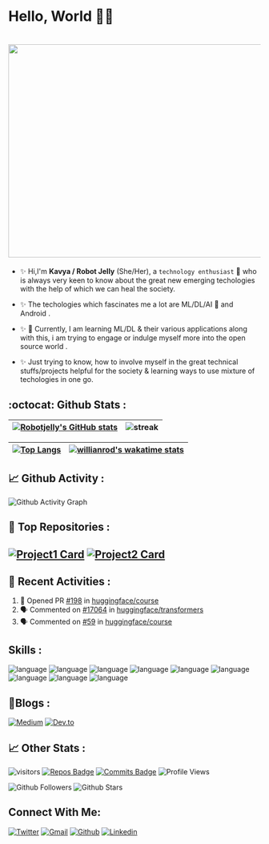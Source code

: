 # Hello, World 🙋‍♀️

# <img src="https://user-images.githubusercontent.com/36916536/166684283-53a55102-c443-4cb1-9730-dc39e35027c5.gif" width="1013" height="426">

- :sparkles: Hi,I'm **Kavya / Robot Jelly** (She/Her), a `technology enthusiast` :robot: who is always very keen to know about the great new emerging techologies with the help of which we can heal the society. 

- :sparkles: The techologies which fascinates me a lot are ML/DL/AI :robot: and Android . 

- :sparkles: 🔭 Currently, I am learning ML/DL & their various applications along with this, i am trying to engage or indulge myself more into the open source world .

- :sparkles: Just trying to know, how to involve myself in the great technical stuffs/projects helpful for the society & learning ways to use mixture of techologies in one go.

**:octocat: Github Stats :**
---
|[![Robotjelly's GitHub stats](https://github-readme-stats.vercel.app/api?username=robotjellyzone&count_private=true&show_icons=true&theme=solarized-light&include_all_commits=true&hide_title=true)](https://github.com/robotjellyzone)|![streak](https://github-readme-streak-stats.herokuapp.com/?user=robotjellyzone&theme=solarized-light)|
|---------------------------------------|--------------------------------------------|


|[![Top Langs](https://github-readme-stats.vercel.app/api/top-langs/?username=robotjellyzone&layout=compact&theme=highcontrast)](https://github.com/robotjellyzone)|[![willianrod's wakatime stats](https://github-readme-stats.vercel.app/api/wakatime?username=robotjelly&layout=compact&theme=highcontrast)](https://github.com/robotjellyzone)|
|---------------------------------------------------|------------------------------------------------------------------------------------------------|

**📈 Github Activity :**
---
![Github Activity Graph](https://mysterious-depths-79545.herokuapp.com/graph?username=robotjellyzone&theme=synthwave-84)

📌 **Top Repositories :**
---
[![Project1 Card](https://github-readme-stats.vercel.app/api/pin/?username=robotjellyzone&repo=project-sagemaker-for-sentiment-analysis&theme=buefy)](https://github.com/robotjellyzone) [![Project2 Card](https://github-readme-stats.vercel.app/api/pin/?username=robotjellyzone&repo=Logo-Quiz-Game-Using-Kotlin&theme=buefy)](https://github.com/robotjellyzone)
---

📌 Recent Activities :
---
<!--START_SECTION:activity-->
1. 💪 Opened PR [#198](https://github.com/huggingface/course/pull/198) in [huggingface/course](https://github.com/huggingface/course)
2. 🗣 Commented on [#17064](https://github.com/huggingface/transformers/issues/17064) in [huggingface/transformers](https://github.com/huggingface/transformers)
3. 🗣 Commented on [#59](https://github.com/huggingface/course/issues/59) in [huggingface/course](https://github.com/huggingface/course)
<!--END_SECTION:activity-->

**Skills :**
---
![language](https://img.shields.io/badge/Python-FFD43B?style=for-the-badge&logo=python&logoColor=darkgreen) ![language](https://img.shields.io/badge/Java-ED8B00?style=for-the-badge&logo=java&logoColor=white) ![language](https://img.shields.io/badge/Kotlin-0095D5?&style=for-the-badge&logo=kotlin&logoColor=white) ![language](https://img.shields.io/badge/scikit_learn-F7931E?style=for-the-badge&logo=scikit-learn&logoColor=white) ![language](https://img.shields.io/badge/Keras-D00000?style=for-the-badge&logo=Keras&logoColor=white) ![language](https://img.shields.io/badge/Numpy-777BB4?style=for-the-badge&logo=numpy&logoColor=white) ![language](https://img.shields.io/badge/Pandas-2C2D72?style=for-the-badge&logo=pandas&logoColor=white) ![language](https://img.shields.io/badge/MySQL-00000F?style=for-the-badge&logo=mysql&logoColor=white) ![language](https://img.shields.io/badge/Jupyter-F37626.svg?&style=for-the-badge&logo=Jupyter&logoColor=white)

**📝Blogs :**
---
[![Medium](https://img.shields.io/badge/Medium-12100E?style=for-the-badge&logo=medium&logoColor=white)](https://medium.com/@robotjelly.zone) [![Dev.to](https://img.shields.io/badge/dev.to-0A0A0A?style=for-the-badge&logo=dev.to&logoColor=white)](https://dev.to/robotjellyzone)

**📈 Other Stats :**
---

![visitors](https://visitor-badge.glitch.me/badge?page_id=robotjellyzone.readme&left_color=green&right_color=red) [![Repos Badge](https://badges.pufler.dev/repos/robotjellyzone)](https://badges.pufler.dev) [![Commits Badge](https://badges.pufler.dev/commits/all/robotjellyzone)](https://badges.pufler.dev) ![Profile Views](https://komarev.com/ghpvc/?username=robotjellyzone&color=ff69b4)

![Github Followers](https://img.shields.io/github/followers/robotjellyzone?style=social) ![Github Stars](https://img.shields.io/github/stars/robotjellyzone?style=social)

**Connect With Me:**
---
[![Twitter](https://img.shields.io/badge/Twitter-1DA1F2?style=for-the-badge&logo=twitter&logoColor=white)](https://twitter.com/iamrobotjelly) [![Gmail](https://img.shields.io/badge/Gmail-D14836?style=for-the-badge&logo=gmail&logoColor=white)](robotjelly.zone@gmail.com) [![Github](https://img.shields.io/badge/GitHub-100000?style=for-the-badge&logo=github&logoColor=white)](https://github.com/robotjellyzone) [![Linkedin](https://img.shields.io/badge/LinkedIn-0077B5?style=for-the-badge&logo=linkedin&logoColor=white)](https://in.linkedin.com/in/robot-jelly-technologist-enthusiast-0703)






<!--
**robotjellyzone/robotjellyzone** is a ✨ _special_ ✨ repository because its `README.md` (this file) appears on your GitHub profile.

Here are some ideas to get you started:

- 🔭 I’m currently working on ...
- 🌱 I’m currently learning ...
- 👯 I’m looking to collaborate on ...
- 🤔 I’m looking for help with ...
- 💬 Ask me about ...
- 📫 How to reach me: ...
- 😄 Pronouns: ...
- ⚡ Fun fact: ...
-->
